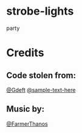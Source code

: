 # strobe-lights
party

# Credits
## Code stolen from:
[@Gdeft](https://github.com/Gdeft/)
[@sample-text-here](https://github.com/sample-text-here/)

## Music by:
[@FarmerThanos](https://github.com/FarmerThanos/)

